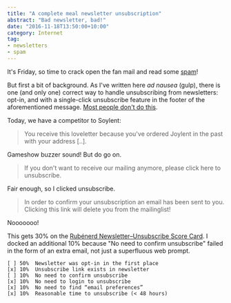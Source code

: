 ```yaml
---
title: "A complete meal newsletter unsubscription"
abstract: "Bad newsletter, bad!"
date: "2016-11-18T13:50:00+10:00"
category: Internet
tag: 
- newsletters
- spam
---
```

It's Friday, so time to crack open the fan mail and read some [spam]!

But first a bit of background. As I've written here *ad nausea* (gulp), there is one (and only one) correct way to handle unsubscribing from newsletters: opt-in, and with a single-click unsubscribe feature in the footer of the aforementioned message. [Most people don't do this].

Today, we have a competitor to Soylent:

> You receive this loveletter because you've ordered Joylent in the past with your address [..].

Gameshow buzzer sound! But do go on.

> If you don't want to receive our mailing anymore, please click here to unsubscribe. 

Fair enough, so I clicked unsubscribe.

> In order to confirm your unsubscription an email has been sent to you.
> Clicking this link will delete you from the mailinglist!

Nooooooo!

This gets 30% on the [Rubénerd Newsletter–Unsubscribe Score Card]. I docked an additional 10% because "No need to confirm unsubscribe" failed in the form of an extra email, not just a superfluous web prompt.

    [ ] 50%  Newsletter was opt-in in the first place
    [x] 10%  Unsubscribe link exists in newsletter
    [ ] 10%  No need to confirm unsubscribe
    [x] 10%  No need to login to unsubscribe
    [x] 10%  No need to find “email preferences”
    [x] 10%  Reasonable time to unsubscribe (< 48 hours)

[spam]: https://rubenerd.com/tag/spam/
[Most people don't do this]: https://rubenerd.com/tag/newsletters/
[Rubénerd Newsletter–Unsubscribe Score Card]: https://rubenerd.com/newsletter-unsubscribe-score-card/

